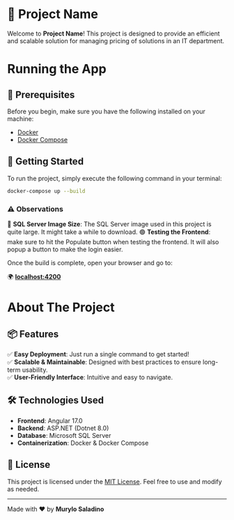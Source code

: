 # 🚀 Project Name

Welcome to **Project Name**! This project is designed to provide an efficient and scalable solution for managing pricing of solutions in an IT department.

# Running the App

## 🔧 Prerequisites

Before you begin, make sure you have the following installed on your machine:

- [Docker](https://www.docker.com/get-started)
- [Docker Compose](https://docs.docker.com/compose/install/)

## 🚀 Getting Started

To run the project, simply execute the following command in your terminal:

```sh
docker-compose up --build
```

### ⚠️ Observations
🔴 **SQL Server Image Size**: The SQL Server image used in this project is quite large. It might take a while to download.
🟢 **Testing the Frontend**: make sure to hit the Populate button when testing the frontend. It will also popup a button to make the login easier.

Once the build is complete, open your browser and go to:

🌍 **[localhost:4200](http://localhost:4200)**


# About The Project

## 📦 Features

✅ **Easy Deployment**: Just run a single command to get started!  
✅ **Scalable & Maintainable**: Designed with best practices to ensure long-term usability.  
✅ **User-Friendly Interface**: Intuitive and easy to navigate.

## 🛠️ Technologies Used

- **Frontend**: Angular 17.0
- **Backend**: ASP.NET (Dotnet 8.0)
- **Database**: Microsoft SQL Server
- **Containerization**: Docker & Docker Compose

## 📜 License

This project is licensed under the [MIT License](LICENSE). Feel free to use and modify as needed.

---

Made with ❤️ by **Murylo Saladino**

